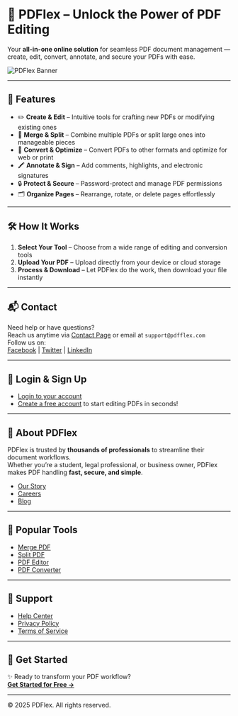 # 📄 PDFlex – Unlock the Power of PDF Editing

Your **all-in-one online solution** for seamless PDF document management — create, edit, convert, annotate, and secure your PDFs with ease.

![PDFlex Banner](https://sdmntpreastus.oaiusercontent.com/files/00000000-6d64-61f9-b079-18a062f73385/raw?se=2025-08-02T17%3A42%3A26Z&sp=r&sv=2024-08-04&sr=b&scid=402adefa-17b1-59a0-a521-c127dba60043&skoid=f28c0102-4d9d-4950-baf0-4a8e5f6cf9d4&sktid=a48cca56-e6da-484e-a814-9c849652bcb3&skt=2025-08-01T20%3A15%3A10Z&ske=2025-08-02T20%3A15%3A10Z&sks=b&skv=2024-08-04&sig=%2BNBRACMl5t69vKjp%2BH0Z5uMSpoeIR4BD0rX5Sp/1LqI%3D) <!-- Replace with actual banner if available -->

---

## 🚀 Features

- ✏️ **Create & Edit** – Intuitive tools for crafting new PDFs or modifying existing ones  
- 🔀 **Merge & Split** – Combine multiple PDFs or split large ones into manageable pieces  
- 🔄 **Convert & Optimize** – Convert PDFs to other formats and optimize for web or print  
- 🖍️ **Annotate & Sign** – Add comments, highlights, and electronic signatures  
- 🔒 **Protect & Secure** – Password-protect and manage PDF permissions  
- 🗂️ **Organize Pages** – Rearrange, rotate, or delete pages effortlessly  

---

## 🛠️ How It Works

1. **Select Your Tool** – Choose from a wide range of editing and conversion tools  
2. **Upload Your PDF** – Upload directly from your device or cloud storage  
3. **Process & Download** – Let PDFlex do the work, then download your file instantly  

---

## 📬 Contact

Need help or have questions?  
Reach us anytime via [Contact Page](#) or email at `support@pdfflex.com`  
Follow us on:  
[Facebook](#) | [Twitter](#) | [LinkedIn](#)

---

## 🔐 Login & Sign Up

- [Login to your account](#)
- [Create a free account](#) to start editing PDFs in seconds!

---

## 🌟 About PDFlex

PDFlex is trusted by **thousands of professionals** to streamline their document workflows.  
Whether you’re a student, legal professional, or business owner, PDFlex makes PDF handling **fast, secure, and simple**.

- [Our Story](#)
- [Careers](#)
- [Blog](#)

---

## 🧰 Popular Tools

- [Merge PDF](#)
- [Split PDF](#)
- [PDF Editor](#)
- [PDF Converter](#)

---

## 📖 Support

- [Help Center](#)
- [Privacy Policy](#)
- [Terms of Service](#)

---

## 🏁 Get Started

✨ Ready to transform your PDF workflow?  
[**Get Started for Free →**](#)

---

© 2025 PDFlex. All rights reserved.
